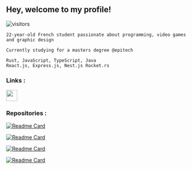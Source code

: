 
 ## Hey, welcome to my profile!
![visitors](https://visitor-badge.glitch.me/badge?page_id=${Lxdovic})
```
22-year-old French student passionate about programming, video games and graphic design

Currently studying for a masters degree @epitech

Rust, JavaScript, TypeScript, Java
React.js, Express.js, Nest.js Rocket.rs
```

 ### Links :
 [<img src="https://i.imgur.com/iDnvhM2.png" width="30" height="30"/>](https://lxdovic.fr)



### Repositories : 

[![Readme Card](https://github-readme-stats.vercel.app/api/pin/?username=Lxdovic&repo=Weakfish&theme=tokyonight&card_width=400)](https://github.com/Lxdovic/Weakfish)

[![Readme Card](https://github-readme-stats.vercel.app/api/pin/?username=Lxdovic&repo=Weakfish&theme=tokyonight&card_width=400)](https://github.com/Lxdovic/IRC)

[![Readme Card](https://github-readme-stats.vercel.app/api/pin/?username=Lxdovic&repo=Weakfish&theme=tokyonight&card_width=400)](https://github.com/Lxdovic/Pathfinder)

[![Readme Card](https://github-readme-stats.vercel.app/api/pin/?username=Lxdovic&repo=Weakfish&theme=tokyonight&card_width=400)](https://github.com/Lxdovic/FullTextSearchEngine)
